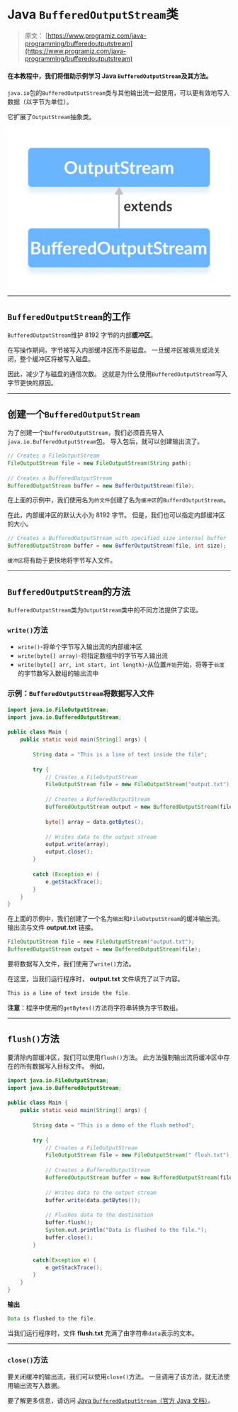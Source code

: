 # Java `BufferedOutputStream`类

> 原文： [https://www.programiz.com/java-programming/bufferedoutputstream](https://www.programiz.com/java-programming/bufferedoutputstream)

#### 在本教程中，我们将借助示例学习 Java `BufferedOutputStream`及其方法。

`java.io`包的`BufferedOutputStream`类与其他输出流一起使用，可以更有效地写入数据（以字节为单位）。

它扩展了`OutputStream`抽象类。

![The BufferedOutputStream class is a subclass of the Java OutputStream.](img/9b4984be84388e6bb2cf9159e0cf90db.png "Java BufferedOutputStream Class")

* * *

## `BufferedOutputStream`的工作

`BufferedOutputStream`维护 8192 字节的内部**缓冲区**。

在写操作期间，字节被写入内部缓冲区而不是磁盘。 一旦缓冲区被填充或流关闭，整个缓冲区将被写入磁盘。

因此，减少了与磁盘的通信次数。 这就是为什么使用`BufferedOutputStream`写入字节更快的原因。

* * *

## 创建一个`BufferedOutputStream`

为了创建一个`BufferedOutputStream`，我们必须首先导入`java.io.BufferedOutputStream`包。 导入包后，就可以创建输出流了。

```java
// Creates a FileOutputStream
FileOutputStream file = new FileOutputStream(String path);

// Creates a BufferedOutputStream
BufferedOutputStream buffer = new BufferOutputStream(file); 
```

在上面的示例中，我们使用名为`的文件`创建了名为`缓冲区`的`BufferdOutputStream`。

在此，内部缓冲区的默认大小为 8192 字节。 但是，我们也可以指定内部缓冲区的大小。

```java
// Creates a BufferedOutputStream with specified size internal buffer
BufferedOutputStream buffer = new BufferOutputStream(file, int size); 
```

`缓冲区`将有助于更快地将字节写入文件。

* * *

## `BufferedOutputStream`的方法

`BufferedOutputStream`类为`OutputStream`类中的不同方法提供了实现。

### `write()`方法

*   `write()`-将单个字节写入输出流的内部缓冲区
*   `write(byte[] array)`-将指定数组中的字节写入输出流
*   `write(byte[] arr, int start, int length)`-从位置`开始`开始，将等于`长度`的字节数写入数组的输出流中

### 示例：`BufferedOutputStream`将数据写入文件

```java
import java.io.FileOutputStream;
import java.io.BufferedOutputStream;

public class Main {
    public static void main(String[] args) {

        String data = "This is a line of text inside the file";

        try {
            // Creates a FileOutputStream
            FileOutputStream file = new FileOutputStream("output.txt");

            // Creates a BufferedOutputStream
            BufferedOutputStream output = new BufferedOutputStream(file);

            byte[] array = data.getBytes();

            // Writes data to the output stream
            output.write(array);
            output.close();
        }

        catch (Exception e) {
            e.getStackTrace();
        }
    }
} 
```

在上面的示例中，我们创建了一个名为`输出`和`FileOutputStream`的缓冲输出流。 输出流与文件 **output.txt** 链接。

```java
FileOutputStream file = new FileOutputStream("output.txt");
BufferedOutputStream output = new BufferedOutputStream(file); 
```

要将数据写入文件，我们使用了`write()`方法。

在这里，当我们运行程序时， **output.txt** 文件填充了以下内容。

```java
This is a line of text inside the file. 
```

**注意**：程序中使用的`getBytes()`方法将字符串转换为字节数组。

* * *

## `flush()`方法

要清除内部缓冲区，我们可以使用`flush()`方法。 此方法强制输出流将缓冲区中存在的所有数据写入目标文件。 例如，

```java
import java.io.FileOutputStream;
import java.io.BufferedOutputStream;

public class Main {
    public static void main(String[] args) {

        String data = "This is a demo of the flush method";

        try {
            // Creates a FileOutputStream
            FileOutputStream file = new FileOutputStream(" flush.txt");

            // Creates a BufferedOutputStream
            BufferedOutputStream buffer = new BufferedOutputStream(file);

            // Writes data to the output stream
            buffer.write(data.getBytes());

            // Flushes data to the destination
            buffer.flush();
            System.out.println("Data is flushed to the file.");
            buffer.close();
        }

        catch(Exception e) {
            e.getStackTrace();
        }
    }
} 
```

**输出**

```java
Data is flushed to the file. 
```

当我们运行程序时，文件 **flush.txt** 充满了由字符串`data`表示的文本。

* * *

### `close()`方法

要关闭缓冲的输出流，我们可以使用`close()`方法。 一旦调用了该方法，就无法使用输出流写入数据。

要了解更多信息，请访问 [Java `BufferedOutputStream`（官方 Java 文档）](https://docs.oracle.com/javase/7/docs/api/java/io/BufferedOutputStream.html "Java BufferedOutputStream (official Java documentation)")。